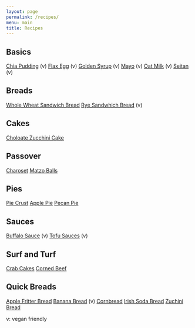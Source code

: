 ```yaml
---
layout: page
permalink: /recipes/
menu: main
title: Recipes
---
```

## Basics
[Chia Pudding](chia-pudding) (v)
[Flax Egg](flax-egg) (v)
[Golden Syrup](golden-syrup) (v)
[Mayo](mayo) (v)
[Oat Milk](oat-milk) (v)
[Seitan](seitan) (v)

## Breads
[Whole Wheat Sandwich Bread](whole-wheat-sandwhich-bread)
[Rye Sandwhich Bread](rye-sandwhich-bread) (v)

## Cakes
[Choloate Zucchini Cake](chocolate-zucchini-cake)

## Passover
[Charoset](charoset)
[Matzo Balls](matzo-balls)

## Pies
[Pie Crust](pie-crust)
[Apple Pie](apple-pie)
[Pecan Pie](pecan-pie)

## Sauces
[Buffalo Sauce](buffalo-sauce) (v)
[Tofu Sauces](tofu-sauces) (v)

## Surf and Turf
[Crab Cakes](crab-cakes)
[Corned Beef](corned-beef)

## Quick Breads
[Apple Fritter Bread](apple-fritter-bread)
[Banana Bread](banana-bread) (v)
[Cornbread](cornbread)
[Irish Soda Bread](irish-soda-bread)
[Zuchini Bread](Zuchini-bread)


v: vegan friendly
